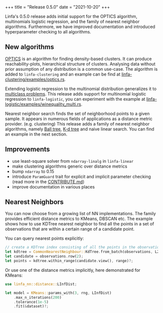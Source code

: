 +++
title = "Release 0.5.0"
date = "2021-10-20"
+++

Linfa's 0.5.0 release adds initial support for the OPTICS algorithm, multinomials logistic regression, and the family of nearest neighbor algorithms. Furthermore, we have improved documentation and introduced hyperparameter checking to all algorithms.

<!-- more -->

## New algorithms

[OPTICS](https://en.wikipedia.org/wiki/OPTICS_algorithm) is an algorithm for finding density-based clusters. It can produce reachability-plots, hierarchical structure of clusters. Analysing data without prior assumption of any distribution is a common use-case. The algorithm is added to `linfa-clustering` and an example can be find at [linfa-clustering/examples/optics.rs](https://github.com/rust-ml/linfa/blob/master/algorithms/linfa-clustering/examples/optics.rs).

Extending logistic regression to the multinomial distribution generalizes it to [multiclass problems](https://en.wikipedia.org/wiki/Multinomial_logistic_regression). This release adds support for multinomial logistic regression to `linfa-logistic`, you can experiment with the example at [linfa-logistic/examples/winequality_multi.rs](https://github.com/rust-ml/linfa/blob/master/algorithms/linfa-logistic/examples/winequality_multi.rs).

Nearest neighbor search finds the set of neighborhood points to a given sample. It appears in numerous fields of applications as a distance metric provider. (e.g. clustering) This release adds a family of nearest neighbor algorithms, namely [Ball tree](https://en.wikipedia.org/wiki/Ball_tree), [K-d tree](https://en.wikipedia.org/wiki/K-d_tree) and naive linear search. You can find an example in the next section.

## Improvements

 * use least-square solver from `ndarray-linalg` in `linfa-linear`
 * make clustering algorithms generic over distance metrics
 * bump `ndarray` to 0.15
 * introduce `ParamGuard` trait for explicit and implicit parameter checking (read more in the [CONTRIBUTE.md](https://github.com/rust-ml/linfa/blob/master/CONTRIBUTE.md#parameters-and-checking))
 * improve documentation in various places

## Nearest Neighbors

You can now choose from a growing list of NN implementations. The family provides efficient distance metrics to KMeans, DBSCAN etc. The example shows how to use KDTree nearest neighbor to find all the points in a set of observations that are within a certain range of a candidate point.

You can query nearest points explicitly:

```rust
// create a KDTree index consisting of all the points in the observations, using Euclidean distance
let kdtree = CommonNearestNeighbour::KdTree.from_batch(observations, L2Dist)?;
let candidate = observations.row(2);
let points = kdtree.within_range(candidate.view(), range)?;
```

Or use one of the distance metrics implicitly, here demonstrated for KMeans:

```rust
use linfa_nn::distance::LInfDist;

let model = KMeans::params_with(3, rng, LInfDist)
    .max_n_iterations(200)
    .tolerance(1e-5)
    .fit(&dataset)?;
```

